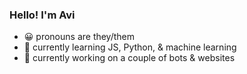 ### Hello! I'm Avi
- 😀 pronouns are they/them
- 🌱 currently learning JS, Python, & machine learning
- 🤖 currently working on a couple of bots & websites

<!--
**abby9664/abby9664** is a ✨ _special_ ✨ repository because its `README.md` (this file) appears on your GitHub profile.

Here are some ideas to get you started:

- 🔭 I’m currently working on ...
- 🌱 I’m currently learning ...
- 👯 I’m looking to collaborate on ...
- 🤔 I’m looking for help with ...
- 💬 Ask me about ...
- 📫 How to reach me: ...
- 😄 Pronouns: ...
- ⚡ Fun fact: ...
-->
